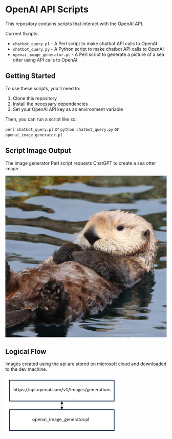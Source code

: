 # OpenAI API Scripts

This repository contains scripts that interact with the OpenAI API.

Current Scripts:

- `chatbot_query.pl` - A Perl script to make chatbot API calls to OpenAI
- `chatbot_query.py` - A Python script to make chatbot API calls to OpenAI
- `openai_image_generator.pl` - A Perl script to generate a picture of a sea otter
                                using API calls to OpenAI

## Getting Started

To use these scripts, you'll need to:

1. Clone this repository
2. Install the necessary dependencies
3. Set your OpenAI API key as an environment variable

Then, you can run a script like so:

`perl chatbot_query.pl` or `python chatbot_query.py` or `openai_image_generator.pl`

## Script Image Output

The image generator Perl script requests ChatGPT to create a sea otter image.

![Sea Otter](./sea_otter.png)

## Logical Flow

Images created using the api are stored on microsoft cloud and downloaded to the dev machine.

![API Flow Diagram](./api_flow.gif)
